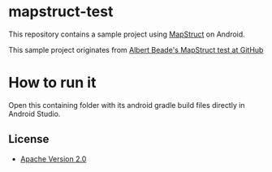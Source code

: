 # mapstruct-test

This repository contains a sample project using [MapStruct](http://mapstruct.org/) on Android.

This sample project originates from [Albert Beade's MapStruct test at GitHub](https://github.com/abeade/mapstruct-test)

# How to run it

Open this containing folder with its android gradle build files directly in Android Studio. 

## License

* [Apache Version 2.0](http://www.apache.org/licenses/LICENSE-2.0.html)
